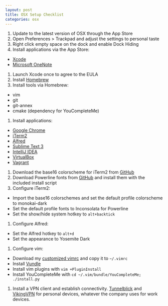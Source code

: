 ```yaml
---
layout: post
title: OSX Setup Checklist
categories: osx
---
```


1. Update to the latest version of OSX through the App Store
1. Open Preferences > Trackpad and adjust the settings to personal taste
1. Right click empty space on the dock and enable Dock Hiding
1. Install applications via the App Store:
  - [Xcode](https://itunes.apple.com/us/app/xcode/id497799835?mt=12)
  - [Microsoft OneNote](https://itunes.apple.com/us/app/microsoft-onenote/id784801555?mt=12)
1. Launch Xcode once to agree to the EULA
1. Install [Homebrew](http://brew.sh/)
1. Install tools via Homebrew:
  - vim
  - git
  - git-annex
  - cmake (dependency for YouCompleteMe)
1. Install applications:
  - [Google Chrome](https://www.google.com/chrome)
  - [iTerm2](https://iterm2.com/)
  - [Alfred](https://www.alfredapp.com/)
  - [Sublime Text 3](http://www.sublimetext.com/3)
  - [IntelliJ IDEA](http://www.jetbrains.com/idea/)
  - [VirtualBox](https://www.virtualbox.org/)
  - [Vagrant](https://www.vagrantup.com/)
1. Download the base16 colorscheme for iTerm2 from [GitHub](https://github.com/chriskempson/base16-iterm2)
1. Download Powerline fonts from [GitHub](https://github.com/powerline/fonts) and install them with the included install script
1. Configure iTerm2:
  - Import the base16 colorschemes and set the default profile colorscheme to monokai-dark
  - Set the default profile fonts to Inconsolata for Powerline
  - Set the show/hide system hotkey to `alt+backtick`
1. Configure Alfred:
  - Set the Alfred hotkey to `alt+d`
  - Set the appearance to Yosemite Dark
1. Configure vim:
  - Download my [customized vimrc](https://github.com/dharmab/ansible-archlinux/blob/master/roles/archlinux/files/vimrc) and copy it to `~/.vimrc`
  - Install [Vundle](https://github.com/VundleVim/Vundle.vim)
  - Install vim plugins with `vim +PluginInstall`
  - Install YouCompleteMe with `cd ~/.vim/bundle/YouCompleteMe; ./install.py`
1. Install a VPN client and establish connectivity. [Tunnelblick](https://tunnelblick.net/) and [VikingVPN](https://vikingvpn.com/) for personal devices, whatever the company uses for work devices.